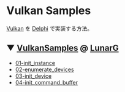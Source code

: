 # Vulkan Samples
[Vulkan](https://jp.khronos.org/vulkan/) を [Delphi](https://www.embarcadero.com/jp/products/delphi) で実装する方法。

## ▼ [VulkanSamples](https://github.com/LunarG/VulkanSamples) @ [LunarG](https://github.com/LunarG)

* [01-init_instance](https://github.com/LUXOPHIA/VulkanSamples/tree/01-init_instance)
* [02-enumerate_devices](https://github.com/LUXOPHIA/VulkanSamples/tree/02-enumerate_devices)
* [03-init_device](https://github.com/LUXOPHIA/VulkanSamples/tree/03-init_device)
* [04-init_command_buffer](https://github.com/LUXOPHIA/VulkanSamples/tree/04-init_command_buffer)
